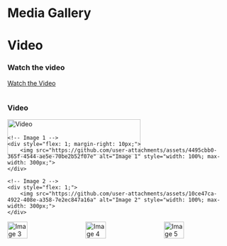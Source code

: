 # Media Gallery

# Video

### Watch the video
[Watch the Video](https://github.com/user-attachments/assets/97d7a3ad-00fc-427c-9c66-0ae38bd9e95c)

<div style="display: flex; justify-content: space-between; flex-wrap: wrap;">
    <!-- Video -->
    <div style="flex: 1; margin-right: 10px;">
        <h3>Video</h3>
        <a href="https://github.com/user-attachments/assets/97d7a3ad-00fc-427c-9c66-0ae38bd9e95c">
            <img src="https://img.youtube.com/vi/VIDEO_ID/0.jpg" alt="Video" style="width: 100%; max-width: 300px;">
        </a>
    </div>
    
    <!-- Image 1 -->
    <div style="flex: 1; margin-right: 10px;">
        <img src="https://github.com/user-attachments/assets/4495cbb0-365f-4544-ae5e-70be2b52f07e" alt="Image 1" style="width: 100%; max-width: 300px;">
    </div>
    
    <!-- Image 2 -->
    <div style="flex: 1;">
        <img src="https://github.com/user-attachments/assets/10ce47ca-4922-408e-a358-7e2ec847a16a" alt="Image 2" style="width: 100%; max-width: 300px;">
    </div>
</div>

<div style="display: flex; justify-content: space-between; flex-wrap: wrap;">
    <!-- Remaining Images -->
    <img src="https://github.com/user-attachments/assets/b8245162-3e93-43c5-971f-62e940747710" alt="Image 3" style="width: 30%; margin-bottom: 10px;">
    <img src="https://github.com/user-attachments/assets/2b51684c-9b56-4870-9696-f6756f842dcb" alt="Image 4" style="width: 30%; margin-bottom: 10px;">
    <img src="https://github.com/user-attachments/assets/22e9db31-9108-4072-a158-e403c13c8ccc" alt="Image 5" style="width: 30%; margin-bottom: 10px;">
</div>
